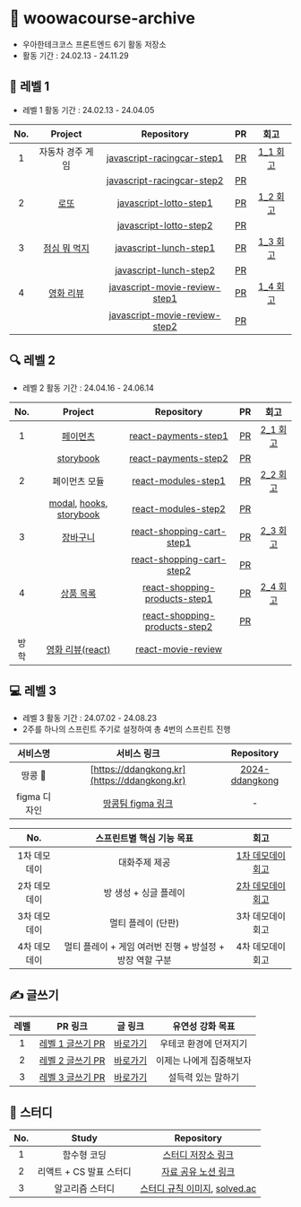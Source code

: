 # 📝 woowacourse-archive

- 우아한테크코스 프론트엔드 6기 활동 저장소
- 활동 기간 : 24.02.13 - 24.11.29

## 🌱 레벨 1

- 레벨 1 활동 기간 : 24.02.13 - 24.04.05

| No. |                                Project                                |                                           Repository                                            |                                  PR                                   |                                                                                                                          회고                                                                                                                          |
| :-: | :-------------------------------------------------------------------: | :---------------------------------------------------------------------------------------------: | :-------------------------------------------------------------------: | :----------------------------------------------------------------------------------------------------------------------------------------------------------------------------------------------------------------------------------------------------: |
|  1  |                           자동차 경주 게임                            |    [javascript-racingcar-step1](https://github.com/rbgksqkr/javascript-racingcar/tree/step1)    |  [PR](https://github.com/woowacourse/javascript-racingcar/pull/288)   | [1_1 회고](https://velog.io/@ghenmaru/%EC%9A%B0%EC%95%84%ED%95%9C%ED%85%8C%ED%81%AC%EC%BD%94%EC%8A%A4-FE-LEVEL-1-1-%EB%8B%A8%EC%9C%84-%ED%85%8C%EC%8A%A4%ED%8A%B8-%ED%85%8C%EC%8A%A4%ED%8A%B8%ED%95%98%EA%B8%B0-%EC%A2%8B%EC%9D%80-%EC%BD%94%EB%93%9C) |
|     |                                                                       |    [javascript-racingcar-step2](https://github.com/rbgksqkr/javascript-racingcar/tree/step2)    |  [PR](https://github.com/woowacourse/javascript-racingcar/pull/293)   |                                                                                                                                                                                                                                                        |
|  2  |       [로또](https://rbgksqkr.github.io/javascript-lotto/dist/)       |        [javascript-lotto-step1](https://github.com/rbgksqkr/javascript-lotto/tree/step1)        |    [PR](https://github.com/woowacourse/javascript-lotto/pull/292)     |                [1_2 회고](https://velog.io/@ghenmaru/%EC%9A%B0%EC%95%84%ED%95%9C%ED%85%8C%ED%81%AC%EC%BD%94%EC%8A%A4-FE-LEVEL1-2-TDD-UI-%EB%A1%9C%EC%A7%81%EA%B3%BC-%EB%8F%84%EB%A9%94%EC%9D%B8-%EB%A1%9C%EC%A7%81-%EB%B6%84%EB%A6%AC)                 |
|     |                                                                       |        [javascript-lotto-step2](https://github.com/rbgksqkr/javascript-lotto/tree/step2)        |    [PR](https://github.com/woowacourse/javascript-lotto/pull/300)     |                                                                                                                                                                                                                                                        |
|  3  |   [점심 뭐 먹지](https://rbgksqkr.github.io/javascript-lunch/dist/)   |        [javascript-lunch-step1](https://github.com/rbgksqkr/javascript-lunch/tree/step1)        |    [PR](https://github.com/woowacourse/javascript-lunch/pull/139)     |                                         [1_3 회고](https://velog.io/@ghenmaru/%EC%9A%B0%EC%95%84%ED%95%9C%ED%85%8C%ED%81%AC%EC%BD%94%EC%8A%A4-FE-LEVEL1-3-%EC%BB%B4%ED%8F%AC%EB%84%8C%ED%8A%B8-dispatchEvent)                                          |
|     |                                                                       |        [javascript-lunch-step2](https://github.com/rbgksqkr/javascript-lunch/tree/step2)        |    [PR](https://github.com/woowacourse/javascript-lunch/pull/154)     |
|  4  | [영화 리뷰](https://rbgksqkr.github.io/javascript-movie-review/dist/) | [javascript-movie-review-step1](https://github.com/rbgksqkr/javascript-movie-review/tree/step1) | [PR](https://github.com/woowacourse/javascript-movie-review/pull/137) |           [1_4 회고](https://velog.io/@ghenmaru/%EC%9A%B0%EC%95%84%ED%95%9C%ED%85%8C%ED%81%AC%EC%BD%94%EC%8A%A4-FE-LEVEL1-4-%EB%B9%84%EB%8F%99%EA%B8%B0-%EC%9D%B4%EB%B2%A4%ED%8A%B8-%EC%B2%98%EB%A6%AC-%EB%B0%A9%EC%8B%9Dthrottle-debounce)            |
|     |                                                                       | [javascript-movie-review-step2](https://github.com/rbgksqkr/javascript-movie-review/tree/step2) | [PR](https://github.com/woowacourse/javascript-movie-review/pull/145) |                                                                                                                                                                                                                                                        |

## 🔍 레벨 2

- 레벨 2 활동 기간 : 24.04.16 - 24.06.14

| No. |                                                                                     Project                                                                                     |                                           Repository                                            |                                  PR                                  |                                                                                               회고                                                                                                |
| :-: | :-----------------------------------------------------------------------------------------------------------------------------------------------------------------------------: | :---------------------------------------------------------------------------------------------: | :------------------------------------------------------------------: | :-----------------------------------------------------------------------------------------------------------------------------------------------------------------------------------------------: |
|  1  |                                                             [페이먼츠](https://rbgksqkr.github.io/react-payments/)                                                              |          [react-payments-step1](https://github.com/rbgksqkr/react-payments/tree/step1)          |     [PR](https://github.com/woowacourse/react-payments/pull/359)     |      [2_1 회고](https://velog.io/@ghenmaru/%EC%9A%B0%EC%95%84%ED%95%9C%ED%85%8C%ED%81%AC%EC%BD%94%EC%8A%A4-FE-LEVEL2-1-%EC%A0%9C%EC%96%B4-%EC%BB%B4%ED%8F%AC%EB%84%8C%ED%8A%B8-custom-hooks)      |
|     |                                                        [storybook](https://rbgksqkr.github.io/react-payments/storybook)                                                         |          [react-payments-step2](https://github.com/rbgksqkr/react-payments/tree/step2)          |     [PR](https://github.com/woowacourse/react-payments/pull/376)     |
|  2  |                                                                                  페이먼츠 모듈                                                                                  |           [react-modules-step1](https://github.com/rbgksqkr/react-modules/tree/step1)           |      [PR](https://github.com/woowacourse/react-modules/pull/23)      | [2_2 회고](https://velog.io/@ghenmaru/%EC%9A%B0%EC%95%84%ED%95%9C%ED%85%8C%ED%81%AC%EC%BD%94%EC%8A%A4-FE-LEVEL2-2-npm-%EB%B0%B0%ED%8F%AC-%ED%95%A9%EC%84%B1-%EC%BB%B4%ED%8F%AC%EB%84%8C%ED%8A%B8) |
|     | [modal](https://www.npmjs.com/package/maru-nice-modal), [hooks](https://www.npmjs.com/package/maru-nice-hooks), [storybook](https://rbgksqkr.github.io/react-modules/storybook) |           [react-modules-step2](https://github.com/rbgksqkr/react-modules/tree/step2)           |      [PR](https://github.com/woowacourse/react-modules/pull/71)      |
|  3  |                                                           [장바구니](https://rbgksqkr.github.io/react-shopping-cart/)                                                           |     [react-shopping-cart-step1](https://github.com/rbgksqkr/react-shopping-cart/tree/step1)     |  [PR](https://github.com/woowacourse/react-shopping-cart/pull/276)   |                                   [2_3 회고](https://velog.io/@ghenmaru/%EC%9A%B0%EC%95%84%ED%95%9C%ED%85%8C%ED%81%AC%EC%BD%94%EC%8A%A4-FE-LEVEL2-3-recoil-RTL)                                   |
|     |                                                                                                                                                                                 |     [react-shopping-cart-step2](https://github.com/rbgksqkr/react-shopping-cart/tree/step2)     |  [PR](https://github.com/woowacourse/react-shopping-cart/pull/292)   |
|  4  |                                                        [상품 목록](https://rbgksqkr.github.io/react-shopping-products/)                                                         | [react-shopping-products-step1](https://github.com/rbgksqkr/react-shopping-products/tree/step1) | [PR](https://github.com/woowacourse/react-shopping-products/pull/37) |                                [2_4 회고](https://velog.io/@ghenmaru/%EC%9A%B0%EC%95%84%ED%95%9C%ED%85%8C%ED%81%AC%EC%BD%94%EC%8A%A4-FE-LEVEL2-4-MSW-react-query)                                 |
|     |                                                                                                                                                                                 | [react-shopping-products-step2](https://github.com/rbgksqkr/react-shopping-products/tree/step2) | [PR](https://github.com/woowacourse/react-shopping-products/pull/60) |
|  방학   |               [영화 리뷰(react)](https://rbgksqkr.github.io/react-movie-review/)                                                                                                                                                                  | [react-movie-review](https://github.com/rbgksqkr/react-movie-review) |  |

## 💻 레벨 3

- 레벨 3 활동 기간 : 24.07.02 - 24.08.23
- 2주를 하나의 스프린트 주기로 설정하여 총 4번의 스프린트 진행

| 서비스명 | 서비스 링크 | Repository |                                                                                          
| :-: | :-: | :--: |
|  땅콩 🥜  | [https://ddangkong.kr](https://ddangkong.kr)  | [2024-ddangkong](https://github.com/woowacourse-teams/2024-ddangkong) |
| figma 디자인 | [땅콩팀 figma 링크](https://www.figma.com/design/h9bVCpZvXbVGbXFCqnU8Zu/%EB%95%85%EC%BD%A9-%EB%94%94%EC%9E%90%EC%9D%B8?node-id=0-1&t=m6vd6VXXPXJsqMUJ-1) | - |

| No. | 스프린트별 핵심 기능 목표 | 회고 |                                                                                          
| :-: | :-: | :--: |
|  1차 데모데이  | 대화주제 제공  | [1차 데모데이 회고](https://velog.io/@ghenmaru/%EC%9A%B0%EC%95%84%ED%95%9C%ED%85%8C%ED%81%AC%EC%BD%94%EC%8A%A4-FE-LEVEL3-1-1%EC%B0%A8-%EC%8A%A4%ED%94%84%EB%A6%B0%ED%8A%B8-%ED%9A%8C%EA%B3%A0) |
|  2차 데모데이  | 방 생성 + 싱글 플레이  | [2차 데모데이 회고](https://velog.io/@ghenmaru/%EC%9A%B0%EC%95%84%ED%95%9C%ED%85%8C%ED%81%AC%EC%BD%94%EC%8A%A4-FE-3-2-2%EC%B0%A8-%EC%8A%A4%ED%94%84%EB%A6%B0%ED%8A%B8-%ED%9A%8C%EA%B3%A0) |
|  3차 데모데이  | 멀티 플레이 (단판) | 3차 데모데이 회고 |
|  4차 데모데이  | 멀티 플레이 + 게임 여러번 진행 + 방설정 + 방장 역할 구분  | 4차 데모데이 회고 |

## ✍️ 글쓰기

| 레벨 |                                  PR 링크                                  | 글 링크 |     유연성 강화 목표     |
| :--: | :--------------------------------------------------------------------: | :----------------------: | :-: |
|  1  | [레벨 1 글쓰기 PR](https://github.com/woowacourse/woowa-writing/pull/40)  | [바로가기](https://github.com/rbgksqkr/woowa-writing/blob/level1/LEVEL_1.md) | 우테코 환경에 던져지기  |
|  2   | [레벨 2 글쓰기 PR](https://github.com/woowacourse/woowa-writing/pull/212) | [바로가기](https://github.com/rbgksqkr/woowa-writing/blob/level2/LEVEL_2.md) | 이제는 나에게 집중해보자 |
|  3   | [레벨 3 글쓰기 PR](https://github.com/woowacourse/woowa-writing/pull/314) | [바로가기](https://github.com/rbgksqkr/woowa-writing/blob/level3/LEVEL_3.md) | 설득력 있는 말하기 |

## 📘 스터디

| No. |          Study          |                                                                                 Repository                                                                                  |
| :-: | :---------------------: | :-------------------------------------------------------------------------------------------------------------------------------------------------------------------------: |
|  1  |       함수형 코딩       |                                                     [스터디 저장소 링크](https://github.com/Yoonkyoungme/study-dingco)                                                      |
|  2  | 리액트 + CS 발표 스터디 |                                          [자료 공유 노션 링크](https://chysis.notion.site/327be0518a3048fc9e2c2bb096989a34?pvs=4)                                           |
|  3  |     알고리즘 스터디     | [스터디 규칙 이미지](https://github.com/rbgksqkr/woowacourse-archive/assets/63959171/f7c32de9-8374-4f99-bb5b-ff9c4896a97e), [solved.ac](https://solved.ac/profile/rbgksqkr) |
